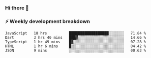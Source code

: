 ### Hi there 👋

### ⚡ Weekly development breakdown
<!--START_SECTION:waka-->
```text
JavaScript   18 hrs          ██████████████████░░░░░░░   71.84 % 
Dart         3 hrs 40 mins   ███▓░░░░░░░░░░░░░░░░░░░░░   14.66 % 
TypeScript   1 hr 49 mins    █▓░░░░░░░░░░░░░░░░░░░░░░░   07.28 % 
HTML         1 hr 6 mins     █░░░░░░░░░░░░░░░░░░░░░░░░   04.42 % 
JSON         9 mins          ░░░░░░░░░░░░░░░░░░░░░░░░░   00.63 % 
```
<!--END_SECTION:waka-->
<!--
**MarceloWis/MarceloWis** is a ✨ _special_ ✨ repository because its `README.md` (this file) appears on your GitHub profile.

Here are some ideas to get you started:

- 🔭 I’m currently working on ...
- 🌱 I’m currently learning ...
- 👯 I’m looking to collaborate on ...
- 🤔 I’m looking for help with ...
- 💬 Ask me about ...
- 📫 How to reach me: ...
- 😄 Pronouns: ...
- ⚡ Fun fact: ...
-->
